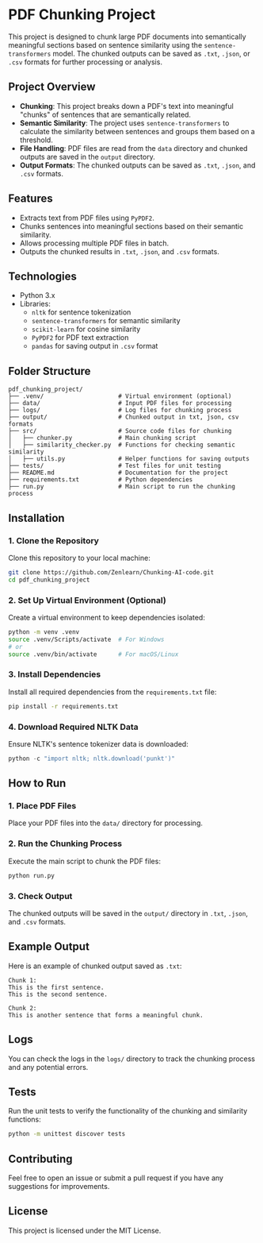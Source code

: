 # PDF Chunking Project

This project is designed to chunk large PDF documents into semantically meaningful sections based on sentence similarity using the `sentence-transformers` model. The chunked outputs can be saved as `.txt`, `.json`, or `.csv` formats for further processing or analysis.

## Project Overview

- **Chunking**: This project breaks down a PDF's text into meaningful "chunks" of sentences that are semantically related.
- **Semantic Similarity**: The project uses `sentence-transformers` to calculate the similarity between sentences and groups them based on a threshold.
- **File Handling**: PDF files are read from the `data` directory and chunked outputs are saved in the `output` directory.
- **Output Formats**: The chunked outputs can be saved as `.txt`, `.json`, and `.csv` formats.

## Features

- Extracts text from PDF files using `PyPDF2`.
- Chunks sentences into meaningful sections based on their semantic similarity.
- Allows processing multiple PDF files in batch.
- Outputs the chunked results in `.txt`, `.json`, and `.csv` formats.

## Technologies

- Python 3.x
- Libraries: 
  - `nltk` for sentence tokenization
  - `sentence-transformers` for semantic similarity
  - `scikit-learn` for cosine similarity
  - `PyPDF2` for PDF text extraction
  - `pandas` for saving output in `.csv` format

## Folder Structure

```
pdf_chunking_project/
├── .venv/                     # Virtual environment (optional)
├── data/                      # Input PDF files for processing
├── logs/                      # Log files for chunking process
├── output/                    # Chunked output in txt, json, csv formats
├── src/                       # Source code files for chunking
│   ├── chunker.py             # Main chunking script
│   ├── similarity_checker.py  # Functions for checking semantic similarity
│   ├── utils.py               # Helper functions for saving outputs
├── tests/                     # Test files for unit testing
├── README.md                  # Documentation for the project
├── requirements.txt           # Python dependencies
├── run.py                     # Main script to run the chunking process
```

## Installation

### 1. Clone the Repository
Clone this repository to your local machine:

```bash
git clone https://github.com/Zenlearn/Chunking-AI-code.git
cd pdf_chunking_project
```

### 2. Set Up Virtual Environment (Optional)
Create a virtual environment to keep dependencies isolated:

```bash
python -m venv .venv
source .venv/Scripts/activate  # For Windows
# or
source .venv/bin/activate      # For macOS/Linux
```

### 3. Install Dependencies
Install all required dependencies from the `requirements.txt` file:

```bash
pip install -r requirements.txt
```

### 4. Download Required NLTK Data
Ensure NLTK's sentence tokenizer data is downloaded:

```python
python -c "import nltk; nltk.download('punkt')"
```

## How to Run

### 1. Place PDF Files
Place your PDF files into the `data/` directory for processing.

### 2. Run the Chunking Process
Execute the main script to chunk the PDF files:

```bash
python run.py
```

### 3. Check Output
The chunked outputs will be saved in the `output/` directory in `.txt`, `.json`, and `.csv` formats.

## Example Output

Here is an example of chunked output saved as `.txt`:

```
Chunk 1:
This is the first sentence.
This is the second sentence.

Chunk 2:
This is another sentence that forms a meaningful chunk.
```

## Logs
You can check the logs in the `logs/` directory to track the chunking process and any potential errors.

## Tests
Run the unit tests to verify the functionality of the chunking and similarity functions:

```bash
python -m unittest discover tests
```

## Contributing
Feel free to open an issue or submit a pull request if you have any suggestions for improvements.

## License
This project is licensed under the MIT License.